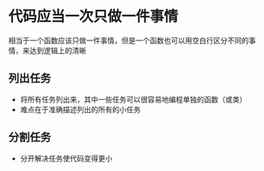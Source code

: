 # 代码应当一次只做一件事情

相当于一个函数应该只做一件事情，但是一个函数也可以用空白行区分不同的事情，来达到逻辑上的清晰

## 列出任务

- 将所有任务列出来，其中一些任务可以很容易地编程单独的函数（或类）
- 难点在于准确描述列出的所有的小任务

## 分割任务

- 分开解决任务使代码变得更小
